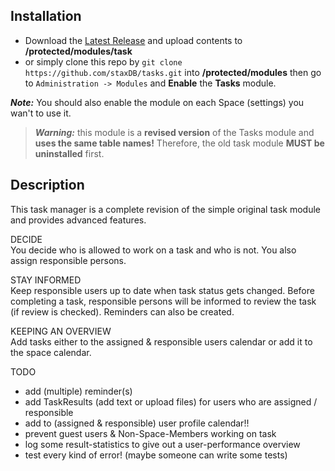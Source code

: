 ## Installation

- Download the [Latest Release](https://github.com/staxDB/tasks/releases/latest) and upload contents to **/protected/modules/task**
- or simply clone this repo by `git clone https://github.com/staxDB/tasks.git` into **/protected/modules**
then go to `Administration -> Modules` and **Enable** the **Tasks** module.

**_Note:_** You should also enable the module on each Space (settings) you wan't to use it.

> **_Warning:_** this module is a **revised version** of the Tasks module and **uses the same table names!** Therefore, the old task module **MUST be uninstalled** first.


## Description
This task manager is a complete revision of the simple original task module and provides advanced features.

DECIDE  
You decide who is allowed to work on a task and who is not. You also assign responsible persons.

STAY INFORMED  
Keep responsible users up to date when task status gets changed. Before completing a task, responsible persons will be informed to review the task (if review is checked).
Reminders can also be created.

KEEPING AN OVERVIEW  
Add tasks either to the assigned & responsible users calendar or add it to the space calendar.

TODO
- add (multiple) reminder(s)
- add TaskResults (add text or upload files) for users who are assigned / responsible
- add to (assigned & responsible) user profile calendar!!
- prevent guest users & Non-Space-Members working on task
- log some result-statistics to give out a user-performance overview
- test every kind of error! (maybe someone can write some tests)
